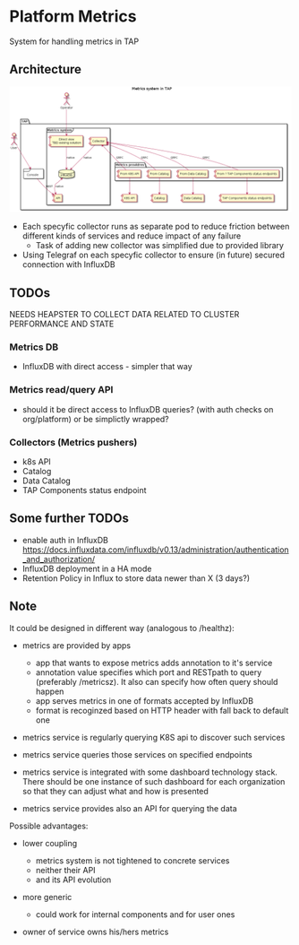 # Platform Metrics

System for handling metrics in TAP

## Architecture

![](docs/arch.png)

* Each specyfic collector runs as separate pod to reduce friction between different kinds of services and reduce impact of any failure
  * Task of adding new collector was simplified due to provided library
* Using Telegraf on each specyfic collector to ensure (in future) secured connection with InfluxDB

## TODOs

NEEDS HEAPSTER TO COLLECT DATA RELATED TO CLUSTER PERFORMANCE AND STATE

### Metrics DB

* InfluxDB with direct access - simpler that way

### Metrics read/query API

* should it be direct access to InfluxDB queries? (with auth checks on org/platform) or be simplictly wrapped?

### Collectors (Metrics pushers)

* k8s API
* Catalog
* Data Catalog
* TAP Components status endpoint


## Some further TODOs

* enable auth in InfluxDB https://docs.influxdata.com/influxdb/v0.13/administration/authentication_and_authorization/
* InfluxDB deployment in a HA mode
* Retention Policy in Influx to store data newer than X (3 days?)



## Note

It could be designed in different way (analogous to /healthz):

* metrics are provided by apps

  * app that wants to expose metrics adds annotation to it's service
  * annotation value specifies which port and RESTpath to query (preferably /metricsz). It also can specify how often query should happen
  * app serves metrics in one of formats accepted by InfluxDB
  * format is recoginzed based on HTTP header with fall back to default one

* metrics service is regularly querying K8S api to discover such services
* metrics service queries those services on specified endpoints
* metrics service is integrated with some dashboard technology stack. There should be one instance of such dashboard for each organization so that they can adjust what and how is presented
* metrics service provides also an API for querying the data

Possible advantages:

* lower coupling

  - metrics system is not tightened to concrete services
  - neither their API
  - and its API evolution

* more generic

  - could work for internal components and for user ones

* owner of service owns his/hers metrics

